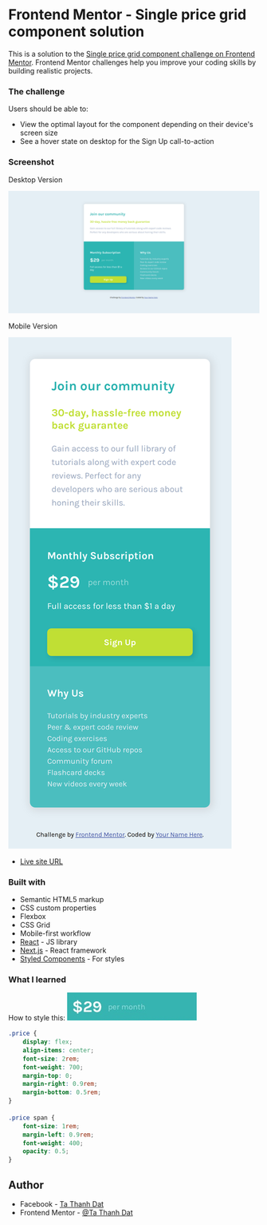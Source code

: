 # Frontend Mentor - Single price grid component solution

This is a solution to the [Single price grid component challenge on Frontend Mentor](https://www.frontendmentor.io/challenges/single-price-grid-component-5ce41129d0ff452fec5abbbc). Frontend Mentor challenges help you improve your coding skills by building realistic projects.

### The challenge

Users should be able to:

-   View the optimal layout for the component depending on their device's screen size
-   See a hover state on desktop for the Sign Up call-to-action

### Screenshot

Desktop Version

![](./Desktop-screenshot.png)

Mobile Version

![](./Mobile-screenshot.png)

-   [Live site URL](https://your-live-site-url.com)

### Built with

-   Semantic HTML5 markup
-   CSS custom properties
-   Flexbox
-   CSS Grid
-   Mobile-first workflow
-   [React](https://reactjs.org/) - JS library
-   [Next.js](https://nextjs.org/) - React framework
-   [Styled Components](https://styled-components.com/) - For styles

### What I learned

How to style this:
![](./screenshot.png)

```css
.price {
    display: flex;
    align-items: center;
    font-size: 2rem;
    font-weight: 700;
    margin-top: 0;
    margin-right: 0.9rem;
    margin-bottom: 0.5rem;
}

.price span {
    font-size: 1rem;
    margin-left: 0.9rem;
    font-weight: 400;
    opacity: 0.5;
}
```

## Author

-   Facebook - [Ta Thanh Dat](https://www.facebook.com/tathanh.dat.5/)
-   Frontend Mentor - [@Ta Thanh Dat](https://www.frontendmentor.io/profile/tathanhdat)

